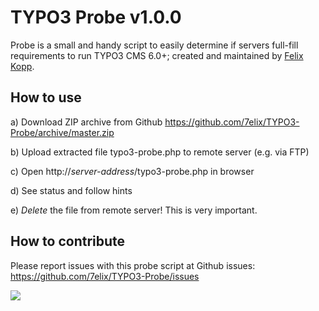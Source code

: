 TYPO3 Probe v1.0.0
===========

Probe is a small and handy script to easily determine if servers full-fill requirements to run TYPO3 CMS 6.0+; created and maintained by <a href="https://twitter.com/7elix" target="_blank">Felix Kopp</a>.

How to use
-----------

a) Download ZIP archive from Github
	<a href="https://github.com/7elix/TYPO3-Probe/archive/master.zip">https://github.com/7elix/TYPO3-Probe/archive/master.zip</a>

b) Upload extracted file typo3-probe.php to remote server (e.g. via FTP)

c) Open http://*server-address*/typo3-probe.php in browser

d) See status and follow hints

e) *Delete* the file from remote server!
	This is very important.

How to contribute
------------

Please report issues with this probe script at Github issues:
<a href="https://github.com/7elix/TYPO3-Probe/issues" target="_blank">https://github.com/7elix/TYPO3-Probe/issues</a>

<a href="https://travis-ci.org/7elix/TYPO3-Probe" target="_blank"><img src="https://travis-ci.org/7elix/TYPO3-Probe.png?branch=master" style="max-width:100%;"></a>
